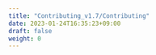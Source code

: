 ```yaml
---
title: "Contributing_v1.7/Contributing"
date: 2023-01-24T16:35:23+09:00
draft: false
weight: 0
---
```


